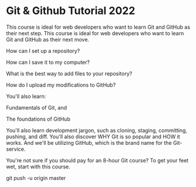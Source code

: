 <h1>Git & Github Tutorial 2022</h1>
This course is ideal for web developers who want to learn Git and GitHub as their next step.
This course is ideal for web developers who want to learn Git and GitHub as their next move.

How can I set up a repository?

How can I save it to my computer?

What is the best way to add files to your repository?



How do I upload my modifications to GitHub?

You'll also learn:

Fundamentals of Git, and

The foundations of GitHub

You'll also learn development jargon, such as cloning, staging, committing, pushing, and diff. You'll also discover WHY Git is so popular and HOW it works. And we'll be utilizing GitHub, which is the brand name for the Git-service.

You're not sure if you should pay for an 8-hour Git course? To get your feet wet, start with this course.

git push -u origin master